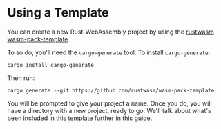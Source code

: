 # Using a Template

You can create a new Rust-WebAssembly project by using the [rustwasm wasm-pack-template].

To so do, you'll need the `cargo-generate` tool. To install `cargo-generate`:

```
cargo install cargo-generate
```

Then run:

```
cargo generate --git https://github.com/rustwasm/wasm-pack-template
```

You will be prompted to give your project a name. Once you do, you will have a directory
with a new project, ready to go. We'll talk about what's been included in this template
further in this guide.

[rustwasm wasm-pack-template]: https://github.com/rustwasm/wasm-pack-template
